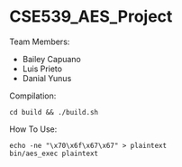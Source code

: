 # CSE539_AES_Project

Team Members:
- Bailey Capuano
- Luis Prieto
- Danial Yunus

Compilation:
```
cd build && ./build.sh
```

How To Use:
```
echo -ne "\x70\x6f\x67\x67" > plaintext    
bin/aes_exec plaintext
```

